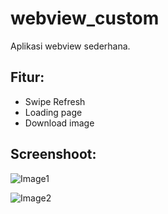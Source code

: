 # webview_custom
Aplikasi webview sederhana.

## Fitur:
* Swipe Refresh
* Loading page
* Download image

## Screenshoot:
![Image1](https://i.ibb.co/Lt7BXXP/photo-2019-05-06-07-11-13.jpg)

![Image2](https://i.ibb.co/syHBNhK/photo-2019-05-06-07-11-20.jpg)
